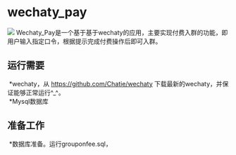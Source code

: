 # wechaty_pay
![](https://raw.githubusercontent.com/chatie/wechaty/master/image/wechaty-logo-en.png)
  Wechaty_Pay是一个基于基于wechaty的应用，主要实现付费入群的功能，即用户输入指定口令，根据提示完成付费操作后即可入群。<br/>
## 运行需要
  *wechaty，从 https://github.com/Chatie/wechaty 下载最新的wechaty，并保证能够正常运行^_^。<br/>
  *Mysql数据库<br/>
## 准备工作
  *数据库准备。运行grouponfee.sql，

